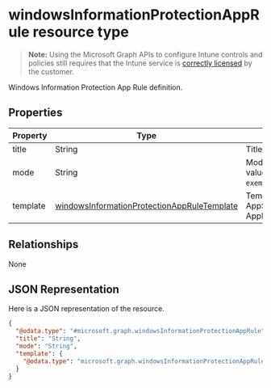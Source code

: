 ﻿# windowsInformationProtectionAppRule resource type

> **Note:** Using the Microsoft Graph APIs to configure Intune controls and policies still requires that the Intune service is [correctly licensed](https://go.microsoft.com/fwlink/?linkid=839381) by the customer.

Windows Information Protection App Rule definition.
## Properties
|Property|Type|Description|
|---|---|---|
|title|String|Title.|
|mode|String|Mode. Possible values are: `allow`, `exempt`.|
|template|[windowsInformationProtectionAppRuleTemplate](../resources/intune_deviceconfig_windowsinformationprotectionappruletemplate.md)|Template (Desktop, AppStore or AppLockerPolicyFile).|

## Relationships
None
## JSON Representation
Here is a JSON representation of the resource.
<!-- {
  "blockType": "resource",
  "keyProperty": "id",
  "@odata.type": "microsoft.graph.windowsInformationProtectionAppRule"
}
-->
```json
{
  "@odata.type": "#microsoft.graph.windowsInformationProtectionAppRule",
  "title": "String",
  "mode": "String",
  "template": {
    "@odata.type": "microsoft.graph.windowsInformationProtectionAppRuleTemplate"
  }
}
```



